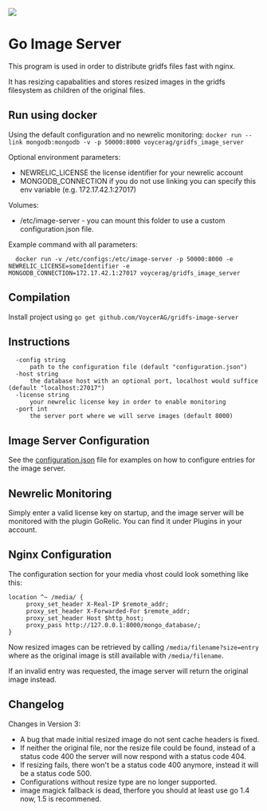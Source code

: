 <a href='https://travis-ci.org/VoycerAG/gridfs-image-server'><img src='https://secure.travis-ci.org/VoycerAG/gridfs-image-server.png?branch=master'></a>

Go Image Server
===============

This program is used in order to distribute gridfs files fast with nginx.

It has resizing capabalities and stores resized images in the gridfs filesystem as children
of the original files. 

Run using docker
-----
Using the default configuration and no newrelic monitoring:
```docker run --link mongodb:mongodb -v -p 50000:8000 voycerag/gridfs_image_server```

Optional environment parameters:
- NEWRELIC_LICENSE the license identifier for your newrelic account
- MONGODB_CONNECTION if you do not use linking you can specify this env variable (e.g. 172.17.42.1:27017)

Volumes:
- /etc/image-server - you can mount this folder to use a custom configuration.json file.

Example command with all parameters:
```
  docker run -v /etc/configs:/etc/image-server -p 50000:8000 -e NEWRELIC_LICENSE=someIdentifier -e MONGODB_CONNECTION=172.17.42.1:27017 voycerag/gridfs_image_server
```

Compilation
-----

Install project using ```go get github.com/VoycerAG/gridfs-image-server```

Instructions
-----
```
  -config string
      path to the configuration file (default "configuration.json")
  -host string
      the database host with an optional port, localhost would suffice (default "localhost:27017")
  -license string
      your newrelic license key in order to enable monitoring
  -port int
      the server port where we will serve images (default 8000)
```

Image Server Configuration
-----

See the [configuration.json](configuration.json) file for examples on how to configure entries for the image server.

Newrelic Monitoring
-----
Simply enter a valid license key on startup, and the image server will be monitored with the plugin GoRelic.
You can find it under Plugins in your account.

Nginx Configuration
-----

The configuration section for your media vhost could look something like this:

    location ^~ /media/ {
         proxy_set_header X-Real-IP $remote_addr;
         proxy_set_header X-Forwarded-For $remote_addr;
         proxy_set_header Host $http_host;
         proxy_pass http://127.0.0.1:8000/mongo_database/;
    }


Now resized images can be retrieved by calling ```/media/filename?size=entry``` where as the original image
is still available with ```/media/filename```.

If an invalid entry was requested, the image server will return the original image instead.

## Changelog

Changes in Version 3:

- A bug that made initial resized image do not sent cache headers is fixed.
- If neither the original file, nor the resize file could be found, instead of a status code 400
the server will now respond with a status code 404.
- If resizing fails, there won't be a status code 400 anymore, instead it will be a status code 500.
- Configurations without resize type are no longer supported. 
- image magick fallback is dead, therfore you should at least use go 1.4 now, 1.5 is recommened.
